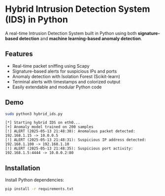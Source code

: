# Hybrid Intrusion Detection System (IDS) in Python

A real-time Intrusion Detection System built in Python using both **signature-based detection** and **machine learning-based anomaly detection**.

## Features

- Real-time packet sniffing using Scapy
- Signature-based alerts for suspicious IPs and ports
- Anomaly detection with Isolation Forest (Scikit-learn)
- Terminal alerts with timestamps and colorized output
- Easily extendable and modular Python code

## Demo

```bash
sudo python3 hybrid_ids.py
```
```
[*] Starting hybrid IDS on eth0...
[+] Anomaly model trained on 200 samples
[!] ALERT (2025-05-13 21:48:30): Anomalous packet detected: 192.168.1.15 -> 10.0.0.5
[!] ALERT (2025-05-13 21:48:31): Suspicious IP address detected: 192.168.1.100 -> 192.168.1.10
[!] ALERT (2025-05-13 21:48:35): Suspicious port activity: 192.168.1.5:4444 -> 10.0.0.2:80
```

## Installation

Install Python dependencies:

```bash
pip install -r requirements.txt
